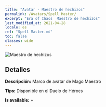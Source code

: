 ```yaml
---
title: "Avatar - Maestro de hechizos"
permalink: /Avatars/Spell Master/
excerpt: "Era of Chaos  Maestro de hechizos"
last_modified_at: 2021-04-28
locale: es
ref: "Spell Master.md"
toc: false
classes: wide
---
```

 ![Maestro de hechizos](/images/a/avatarFrame_10.png)

## Detalles

 **Descripción:** Marco de avatar de Mago Maestro 

 **Tips:** Disponible en el Duelo de Héroes 

 **Is available:**  + 

